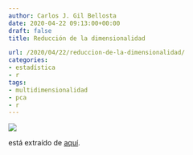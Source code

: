 ```yaml
---
author: Carlos J. Gil Bellosta
date: 2020-04-22 09:13:00+00:00
draft: false
title: Reducción de la dimensionalidad

url: /2020/04/22/reduccion-de-la-dimensionalidad/
categories:
- estadística
- r
tags:
- multidimensionalidad
- pca
- r
---
```





![](/wp-uploads/2020/04/dimension_reduccion.png)








está extraído de [aquí](https://github.com/gdkrmr/dimRed/blob/master/vignettes/dimensionality-reduction.pdf).



